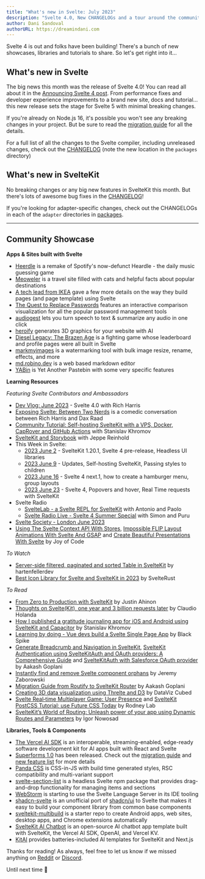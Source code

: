 ```yaml
---
title: "What's new in Svelte: July 2023"
description: "Svelte 4.0, New CHANGELOGs and a tour around the community"
author: Dani Sandoval
authorURL: https://dreamindani.com
---
```


Svelte 4 is out and folks have been building! There's a bunch of new showcases, libraries and tutorials to share. So let's get right into it...

## What's new in Svelte
The big news this month was the release of Svelte 4.0! You can read all about it in the [Announcing Svelte 4 post](https://svelte.dev/blog/svelte-4). From performance fixes and developer experience improvements to a brand new site, docs and tutorial... this new release sets the stage for Svelte 5 with minimal breaking changes.

If you're already on Node.js 16, it's possible you won't see any breaking changes in your project. But be sure to read the [migration guide](https://svelte.dev/docs/v4-migration-guide) for all the details.

For a full list of all the changes to the Svelte compiler, including unreleased changes, check out the [CHANGELOG](https://github.com/sveltejs/svelte/blob/master/packages/svelte/CHANGELOG.md) (note the new location in the `packages` directory)

## What's new in SvelteKit
No breaking changes or any big new features in SvelteKit this month. But there's lots of awesome bug fixes in the [CHANGELOG](https://github.com/sveltejs/kit/blob/master/packages/kit/CHANGELOG.md)!

If you're looking for adapter-specific changes, check out the CHANGELOGs in each of the `adapter` directories in [packages](https://github.com/sveltejs/kit/tree/master/packages).

---

## Community Showcase

**Apps & Sites built with Svelte**
- [Heerdle](https://github.com/DreaminDani/heerdle) is a remake of Spotify's now-defunct Heardle - the daily music guessing game
- [Meoweler](https://meoweler.com/) is a travel site filled with cats and helpful facts about popular destinations
- [A tech lead from IKEA](https://www.reddit.com/r/sveltejs/comments/13w4zg3/comment/jmaxial/?utm_source=share&utm_medium=web2x&context=3) gave a few more details on the way they build pages (and page template) using Svelte
- [The Quest to Replace Passwords](https://notes.ekzhang.com/papers/passwords) features an interactive comparison visualization for all the popular password management tools
- [audiogest](https://audiogest.app/en) lets you turn speech to text & summarize any audio in one click
- [heroify](https://www.heroify.lol/) generates 3D graphics for your website with AI
- [Diesel Legacy: The Brazen Age](https://store.steampowered.com/app/1959140/Diesel_Legacy_The_Brazen_Age/) is a fighting game whose leaderboard and profile pages were all built in Svelte
- [markmyimages](https://www.markmyimages.com/) is a watermarking tool with bulk image resize, rename, effects, and more
- [md.robino.dev](https://github.com/rossrobino/md) is a web based markdown editor
- [YABin](https://github.com/Yureien/YABin) is Yet Another Pastebin with some very specific features

**Learning Resources**

_Featuring Svelte Contributors and Ambassadors_
- [Dev Vlog: June 2023](https://www.youtube.com/watch?v=AOXq89h8saI) - Svelte 4.0 with Rich Harris
- [Exposing Svelte: Between Two Nerds](https://www.youtube.com/watch?v=kAfotLrebhY) is a comedic conversation between Rich Harris and Dax Raad
- [Community Tutorial: Self-hosting SvelteKit with a VPS, Docker, CapRover and GitHub Actions](https://www.youtube.com/watch?v=KbIFRVvdgA8) with Stanislav Khromov
- [SvelteKit and Storybook](https://www.youtube.com/watch?v=1wH7rR7hZlg) with Jeppe Reinhold
- This Week in Svelte:
  - [2023 June 2](https://www.youtube.com/watch?v=B2AOYWs6eko) - SvelteKit 1.20.1, Svelte 4 pre-release, Headless UI libraries
  - [2023 June 9](https://www.youtube.com/watch?v=OG70PKD0hEU) - Updates, Self-hosting SvelteKit, Passing styles to children
  - [2023 June 16](https://www.youtube.com/watch?v=GNEbC5K34Po) - Svelte 4 next.1, how to create a hamburger menu, group layouts
  - [2023 June 23](https://www.youtube.com/watch?v=o-qnnbMbmE4) - Svelte 4, Popovers and hover, Real Time requests with SvelteKit
- Svelte Radio
  - [SvelteLab - a Svelte REPL for SvelteKit](https://www.svelteradio.com/episodes/sveltelab-a-svelte-repl-for-sveltekit-with-antonio-and-paolo) with Antonio and Paolo
  - [Svelte Radio Live - Svelte 4 Summer Special](https://www.youtube.com/watch?v=72TIVhRtyWE) with Simon and Puru
- [Svelte Society - London June 2023](https://www.youtube.com/watch?v=EkH0aMgeIKw)
- [Using The Svelte Context API With Stores](https://www.youtube.com/watch?v=dp-7NvLDrK4), [Impossible FLIP Layout Animations With Svelte And GSAP](https://www.youtube.com/watch?v=ecP8RwpkiQw) and [Create Beautiful Presentations With Svelte](https://www.youtube.com/watch?v=67lqa5kTQkA) by Joy of Code


_To Watch_
- [Server-side filtered, paginated and sorted Table in SvelteKit](https://www.youtube.com/watch?v=VgCU0cVWgJE) by hartenfellerdev
- [Best Icon Library for Svelte and SvelteKit in 2023](https://www.youtube.com/watch?v=qJP6hC4YIhk) by SvelteRust

_To Read_
- [From Zero to Production with SvelteKit](https://www.okupter.com/events/from-zero-to-production-with-sveltekit) by Justin Ahinon
- [Thoughts on Svelte(Kit), one year and 3 billion requests later](https://claudioholanda.ch/en/blog/svelte-kit-after-3-billion-requests/) by Claudio Holanda
- [How I published a gratitude journaling app for iOS and Android using SvelteKit and Capacitor](https://khromov.se/how-i-published-a-gratitude-journaling-app-for-ios-and-android-using-sveltekit-and-capacitor/) by Stanislav Khromov
- [Learning by doing - Vue devs build a Svelte Single Page App](https://www.blackspike.com/blog/learning-svelte-by-building-a-single-page-application/) by Black Spike
- [Generate Breadcrumb and Navigation in SvelteKit](https://blog.aakashgoplani.in/generate-breadcrumb-and-navigation-in-sveltekit), [SvelteKit Authentication using SvelteKitAuth and OAuth providers: A Comprehensive Guide](https://blog.aakashgoplani.in/sveltekit-authentication-using-sveltekitauth-and-oauth-providers-a-comprehensive-guide) and [SvelteKitAuth with Salesforce OAuth provider](https://blog.aakashgoplani.in/sveltekitauth-with-salesforce-oauth-provider) by Aakash Goplani
- [Instantly find and remove Svelte component orphans](https://node-jz.medium.com/instantly-find-and-remove-svelte-component-orphans-9b2838ea2d99) by Jeremy Zaborowski
- [Migration Guide from Routify to SvelteKit Router](https://blog.aakashgoplani.in/migration-guide-from-routify-to-sveltekit-router) by Aakash Goplani
- [Creating 3D data visualization using Threlte and D3](https://www.datavizcubed.com/) by DataViz Cubed
- [Svelte Real‑time Multiplayer Game: User Presence](https://rodneylab.com/svelte-realtime-multiplayer-game/) and [SvelteKit PostCSS Tutorial: use Future CSS Today](https://rodneylab.com/sveltekit-postcss-tutorial/) by Rodney Lab
- [SvelteKit’s World of Routing: Unleash power of your app using Dynamic Routes and Parameters](https://www.inow.dev/sveltekits-world-of-routing-unleash-power-of-your-app-using-dynamic-routes-and-parameters/) by Igor Nowosad


**Libraries, Tools & Components**
- [The Vercel AI SDK](https://vercel.com/blog/introducing-the-vercel-ai-sdk) is an interoperable, streaming-enabled, edge-ready software development kit for AI apps built with React and Svelte
- [Superforms 1.0](https://superforms.rocks/) has been released. Check out the [migration guide](https://superforms.rocks/migration) and [new feature list](https://superforms.rocks/whats-new-v1) for more details
- [Panda CSS](https://panda-css.com/docs/getting-started/svelte) is CSS-in-JS with build time generated styles, RSC compatibility and multi-variant support
- [svelte-section-list](https://github.com/TIKramer/svelte-section-list) is a headless Svelte npm package that provides drag-and-drop functionality for managing items and sections
- [WebStorm](https://twitter.com/tomblachut/status/1669759906579185681?t=6WzLPUi65wsLtbVvYky7UQ&s=19) is starting to use the Svelte Language Server in its IDE tooling
- [shadcn-svelte](https://www.shadcn-svelte.com/) is an unofficial port of [shadcn/ui](https://github.com/shadcn/ui) to Svelte that makes it easy to build your component library from common base components
- [sveltekit-multibuild](https://github.com/MrNNP/sveltekit-multibuild) is a starter repo to create Android apps, web sites, desktop apps, and Chrome extensions automatically
- [SvelteKit AI Chatbot](https://github.com/jianyuan/sveltekit-ai-chatbot) is an open-source AI chatbot app template built with SvelteKit, the Vercel AI SDK, OpenAI, and Vercel KV.
- [KitAI](https://kit-ai.vercel.app/) provides batteries-included AI templates for SvelteKit and Next.js

Thanks for reading! As always, feel free to let us know if we missed anything on [Reddit](https://www.reddit.com/r/sveltejs/) or [Discord](https://discord.gg/svelte).

Until next time 👋
